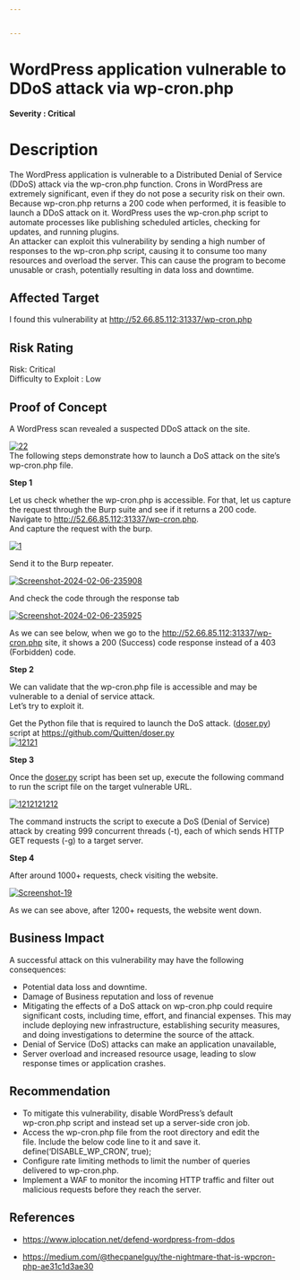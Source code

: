```yaml
---


---
```


<h1 id="wordpress-application-vulnerable-to-ddos-attack-via-wp-cron.php">WordPress application vulnerable to DDoS attack via wp-cron.php</h1>
<p><strong>Severity : Critical</strong></p>
<h1 id="description">Description</h1>
<p>The WordPress application is vulnerable to a Distributed Denial of Service (DDoS) attack via the wp-cron.php function. Crons in WordPress are extremely significant, even if they do not pose a security risk on their own. Because wp-cron.php returns a 200 code when performed, it is feasible to launch a DDoS attack on it. WordPress uses the wp-cron.php script to automate processes like publishing scheduled articles, checking for updates, and running plugins.<br>
An attacker can exploit this vulnerability by sending a high number of responses to the wp-cron.php script, causing it to consume too many resources and overload the server. This can cause the program to become unusable or crash, potentially resulting in data loss and downtime.</p>
<h2 id="affected-target">Affected Target</h2>
<p>I found this vulnerability at <a href="http://52.66.85.112:31337/wp-cron.php">http://52.66.85.112:31337/wp-cron.php</a></p>
<h2 id="risk-rating">Risk Rating</h2>
<p>Risk: Critical<br>
Difficulty to Exploit : Low</p>
<h2 id="proof-of-concept">Proof of Concept</h2>
<p>A WordPress scan revealed a suspected DDoS attack on the site.</p>
<p><a href="https://ibb.co/DfjvwGB"><img src="https://i.ibb.co/xqrBzmn/22.png" alt="22" border="0"></a><br>
The following steps demonstrate how to launch a DoS attack on the site’s wp-cron.php file.</p>
<p><strong>Step 1</strong></p>
<p>Let us check whether the wp-cron.php is accessible. For that, let us capture the request through the Burp suite and see if it returns a 200 code.<br>
Navigate to <a href="http://52.66.85.112:31337/wp-cron.php">http://52.66.85.112:31337/wp-cron.php</a>.<br>
And capture the request with the burp.</p>
<p><a href="https://ibb.co/mJJJmJ5"><img src="https://i.ibb.co/BLLLmL2/1.png" alt="1" border="0"></a></p>
<p>Send it to the Burp repeater.</p>
<p><a href="https://ibb.co/ZNkzJDB"><img src="https://i.ibb.co/8XSgBZr/Screenshot-2024-02-06-235908.png" alt="Screenshot-2024-02-06-235908" border="0"></a></p>
<p>And check  the code through the response tab</p>
<p><a href="https://ibb.co/nCbLgD0"><img src="https://i.ibb.co/PQN6m5Y/Screenshot-2024-02-06-235925.png" alt="Screenshot-2024-02-06-235925" border="0"></a></p>
<p>As we can see below, when we go to the <a href="http://52.66.85.112:31337/wp-cron.php">http://52.66.85.112:31337/wp-cron.php</a> site, it shows a 200 (Success) code response instead of a 403 (Forbidden) code.</p>
<p><strong>Step 2</strong></p>
<p>We can validate that the wp-cron.php file is accessible and may be vulnerable to a denial of service attack.<br>
Let’s try to exploit it.</p>
<p>Get the  Python file that is required to launch the DoS attack. (<a href="http://doser.py">doser.py</a>) script at  <a href="https://github.com/Quitten/doser.py">https://github.com/Quitten/doser.py</a><br>
<a href="https://imgbb.com/"><img src="https://i.ibb.co/m9DW9ww/12121.png" alt="12121" border="0"></a></p>
<p><strong>Step 3</strong></p>
<p>Once the <a href="http://doser.py">doser.py</a> script has been set up, execute the following command to run the script file on the target vulnerable URL.</p>
<p><a href="https://ibb.co/JFQFmGy"><img src="https://i.ibb.co/pryrbMR/1212121212.png" alt="1212121212" border="0"></a></p>
<p>The command instructs the script to execute a DoS (Denial of Service) attack by creating 999 concurrent threads (-t), each of which sends HTTP GET requests (-g) to a target server.</p>
<p><strong>Step 4</strong></p>
<p>After around 1000+ requests, check visiting the website.</p>
<p><a href="https://ibb.co/Cb6TDY4"><img src="https://i.ibb.co/VgxP5zb/Screenshot-19.png" alt="Screenshot-19" border="0"></a></p>
<p>As we can see above, after 1200+ requests, the website went down.</p>
<h2 id="business-impact">Business Impact</h2>
<p>A successful attack on this vulnerability may have the following consequences:</p>
<ul>
<li>Potential data loss and downtime.</li>
<li>Damage of Business reputation and loss of revenue</li>
<li>Mitigating the effects of a DoS attack on wp-cron.php could require significant costs, including time, effort, and financial expenses. This may include deploying new infrastructure, establishing security measures, and doing investigations to determine the source of the attack.</li>
<li>Denial of Service (DoS) attacks can make an application unavailable,</li>
<li>Server overload and increased resource usage, leading to slow response times or application crashes.</li>
</ul>
<h2 id="recommendation">Recommendation</h2>
<ul>
<li>To mitigate this vulnerability, disable WordPress’s default<br>
wp-cron.php script and instead set up a server-side cron job.</li>
<li>Access the wp-cron.php file from the root directory and edit the<br>
file. Include the below code line to it and save it.<br>
define(‘DISABLE_WP_CRON’, true);</li>
<li>Configure rate limiting methods to limit the number of queries<br>
delivered to wp-cron.php.</li>
<li>Implement a WAF to monitor the incoming HTTP traffic and filter out malicious requests before they reach the server.</li>
</ul>
<h2 id="references">References</h2>
<ul>
<li>
<p><a href="https://www.iplocation.net/defend-wordpress-from-ddos">https://www.iplocation.net/defend-wordpress-from-ddos</a></p>
</li>
<li>
<p><a href="https://medium.com/@thecpanelguy/the-nightmare-that-is-wpcron-php-ae31c1d3ae30">https://medium.com/@thecpanelguy/the-nightmare-that-is-wpcron-php-ae31c1d3ae30</a></p>
</li>
</ul>

